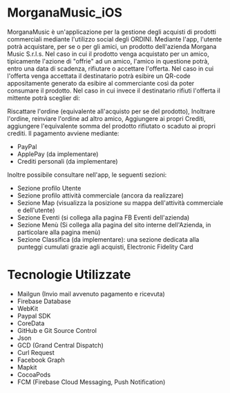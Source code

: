 # MorganaMusic_iOS

MorganaMusic è un'applicazione per la gestione degli acquisti di prodotti commerciali mediante l'utilizzo social degli ORDINI. Mediante l'app, l'utente potrà acquistare, per se o per gli amici, un prodotto dell'azienda Morgana Music S.r.l.s. Nel caso in cui il prodotto venga acquistato per un amico, tipicamente l'azione di "offrie" ad un amico, l'amico in questione potrà, entro una data di scadenza, rifiutare o accettare l'offerta. Nel caso in cui l'offerta venga accettata il destinatario potrà esibire un QR-code appositamente generato da esibire al commerciante così da poter consumare il prodotto. Nel caso in cui invece il destinatario rifiuti l'offerta il mittente potrà sceglier di:

Riscattare l'ordine (equivalente all'acquisto per se del prodotto),
Inoltrare l'ordine, reinviare l'ordine ad altro amico,
Aggiungere ai propri Crediti, aggiungere l'equivalente somma del prodotto rifiutato o scaduto ai propri crediti.
Il pagamento avviene mediante:

- PayPal
- ApplePay (da implementare)
- Crediti personali (da implementare)

Inoltre possibile consultare nell'app, le seguenti sezioni:

- Sezione profilo Utente
- Sezione profilo attività commerciale (ancora da realizzare)
- Sezione Map (visualizza la posizione su mappa dell'attività commerciale e dell'utente)
- Sezione Eventi (si collega alla pagina FB Eventi dell'azienda)
- Sezione Menù (Si collega alla pagina del sito interne dell'Azienda, in particolare alla pagina menù)
- Sezione Classifica (da implementare): una sezione dedicata alla punteggi cumulati grazie agli acquisti, Electronic Fidelity Card

# Tecnologie Utilizzate

- Mailgun (Invio mail avvenuto pagamento e ricevuta)
- Firebase Database
- WebKit
- Paypal SDK
- CoreData
- GitHub e Git Source Control
- Json
- GCD (Grand Central Dispatch)
- Curl Request
- Facebook Graph
- Mapkit
- CocoaPods
- FCM (Firebase Cloud Messaging, Push Notification)
